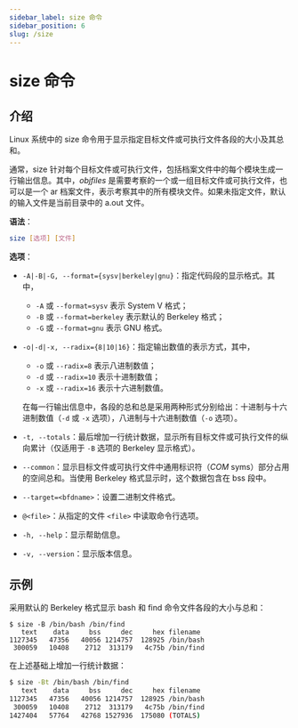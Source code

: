 ```yaml
---
sidebar_label: size 命令
sidebar_position: 6
slug: /size
---
```


# size 命令



## 介绍

Linux 系统中的 size 命令用于显示指定目标文件或可执行文件各段的大小及其总和。

通常，size 针对每个目标文件或可执行文件，包括档案文件中的每个模块生成一行输出信息。其中，*objfiles* 是需要考察的一个或一组目标文件或可执行文件，也可以是一个 ar 档案文件，表示考察其中的所有模块文件。如果未指定文件，默认的输入文件是当前目录中的 a.out 文件。

**语法**：

```bash
size [选项] [文件]
```

**选项**：

- `-A|-B|-G, --format={sysv|berkeley|gnu}`：指定代码段的显示格式。其中，

  - `-A` 或 `--format=sysv` 表示 System V 格式；
  - `-B` 或 `--format=berkeley` 表示默认的 Berkeley 格式；
  - `-G` 或 `--format=gnu` 表示 GNU 格式。

- `-o|-d|-x, --radix={8|10|16}`：指定输出数值的表示方式，其中，

  - `-o` 或 `--radix=8` 表示八进制数值；
  - `-d` 或 `--radix=10` 表示十进制数值；
  - `-x` 或 `--radix=16` 表示十六进制数值。

  在每一行输出信息中，各段的总和总是采用两种形式分别给出：十进制与十六进制数值（`-d` 或 `-x` 选项），八进制与十六进制数值（`-o` 选项）。

- `-t, --totals`：最后增加一行统计数据，显示所有目标文件或可执行文件的纵向累计（仅适用于 `-B` 选项的 Berkeley 显示格式）。

- `--common`：显示目标文件或可执行文件中通用标识符（*COM* syms）部分占用的空间总和。当使用 Berkeley 格式显示时，这个数据包含在 bss 段中。

- `--target=<bfdname>`：设置二进制文件格式。

- `@<file>`：从指定的文件 `<file>` 中读取命令行选项。

- `-h, --help`：显示帮助信息。

- `-v, --version`：显示版本信息。



## 示例

采用默认的 Berkeley 格式显示 bash 和 find 命令文件各段的大小与总和：

```shell
$ size -B /bin/bash /bin/find
   text	   data	    bss	    dec	    hex	filename
1127345	  47356	  40056	1214757	 128925	/bin/bash
 300059	  10408	   2712	 313179	  4c75b	/bin/find
```

在上述基础上增加一行统计数据：

```bash
$ size -Bt /bin/bash /bin/find
   text	   data	    bss	    dec	    hex	filename
1127345	  47356	  40056	1214757	 128925	/bin/bash
 300059	  10408	   2712	 313179	  4c75b	/bin/find
1427404	  57764	  42768	1527936	 175080	(TOTALS)
```

